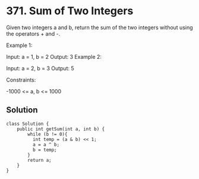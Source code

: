# 371. Sum of Two Integers
Given two integers a and b, return the sum of the two integers without using the operators + and -.

 

Example 1:

Input: a = 1, b = 2
Output: 3
Example 2:

Input: a = 2, b = 3
Output: 5
 

Constraints:

-1000 <= a, b <= 1000

## Solution
```
class Solution {
    public int getSum(int a, int b) {
        while (b != 0){
          int temp = (a & b) << 1;
          a = a ^ b;
          b = temp;
        }
        return a;
    }
}
```